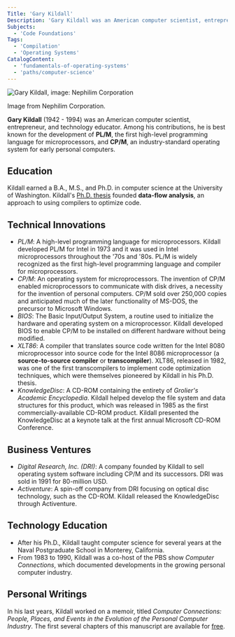 ```yaml
---
Title: 'Gary Kildall'
Description: 'Gary Kildall was an American computer scientist, entrepreneur, and technology educator who did pioneering work on operating systems and compilers.'
Subjects:
  - 'Code Foundations'
Tags:
  - 'Compilation'
  - 'Operating Systems'
CatalogContent:
  - 'fundamentals-of-operating-systems'
  - 'paths/computer-science'
---
```


![Gary Kildall, image: Nephilim Corporation](https://raw.githubusercontent.com/Codecademy/docs/main/media/gary-kildall)

Image from Nephilim Corporation.

**Gary Kildall** (1942 - 1994) was an American computer scientist, entrepreneur, and technology educator. Among his contributions, he is best known for the development of **PL/M**, the first high-level programming language for microprocessors, and **CP/M**, an industry-standard operating system for early personal computers.

## Education

Kildall earned a B.A., M.S., and Ph.D. in computer science at the University of Washington. Kildall's [Ph.D. thesis](https://dl.acm.org/doi/10.5555/906224) founded **data-flow analysis**, an approach to using compilers to optimize code.

## Technical Innovations

- _PL/M_: A high-level programming language for microprocessors. Kildall developed PL/M for Intel in 1973 and it was used in Intel microprocessors throughout the '70s and '80s. PL/M is widely recognized as the first high-level programming language and compiler for microprocessors.
- _CP/M_: An operating system for microprocessors. The invention of CP/M enabled microprocessors to communicate with disk drives, a necessity for the invention of personal computers. CP/M sold over 250,000 copies and anticipated much of the later functionality of MS-DOS, the precursor to Microsoft Windows.
- _BIOS_: The Basic Input/Output System, a routine used to initialize the hardware and operating system on a microprocessor. Kildall developed BIOS to enable CP/M to be installed on different hardware without being modified.
- _XLT86_: A compiler that translates source code written for the Intel 8080 microprocessor into source code for the Intel 8086 microprocessor (a **source-to-source compiler** or **transcompiler**). XLT86, released in 1982, was one of the first transcompilers to implement code optimization techniques, which were themselves pioneered by Kildall in his Ph.D. thesis.
- _KnowledgeDisc_: A CD-ROM containing the entirety of _Grolier's Academic Encyclopedia_. Kildall helped develop the file system and data structures for this product, which was released in 1985 as the first commercially-available CD-ROM product. Kildall presented the KnowledgeDisc at a keynote talk at the first annual Microsoft CD-ROM Conference.

## Business Ventures

- _Digital Research, Inc. (DRI)_: A company founded by Kildall to sell operating system software including CP/M and its successors. DRI was sold in 1991 for 80-million USD.
- _Activenture_: A spin-off company from DRI focusing on optical disc technology, such as the CD-ROM. Kildall released the KnowledgeDisc through Activenture.

## Technology Education

- After his Ph.D., Kildall taught computer science for several years at the Naval Postgraduate School in Monterey, California.
- From 1983 to 1990, Kildall was a co-host of the PBS show _Computer Connections_, which documented developments in the growing personal computer industry.

## Personal Writings

In his last years, Kildall worked on a memoir, titled _Computer Connections: People, Places, and Events in the Evolution of the Personal Computer Industry_. The first several chapters of this manuscript are available for [free](https://computerhistory.org/blogs/computer-history-museum-license-agreement-for-the-kildall-manuscript/).
